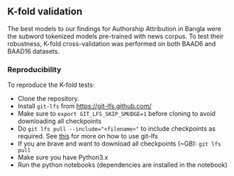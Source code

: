 ## K-fold validation

The best models to our findings for Authorship Attribution in Bangla were the subword tokenized models pre-trained with news corpus. To test their robustness, K-fold cross-validation was performed on both BAAD6 and BAAD16 datasets.

### Reproducibility
To reproduce the K-fold tests:
- Clone the repository.
- Install `git-lfs` from https://git-lfs.github.com/
- Make sure to `export GIT_LFS_SKIP_SMUDGE=1` before cloning to avoid downloading all checkpoints
- Do `git lfs pull --include="<filename>"` to include checkpoints as required. See [this](https://sabicalija.github.io/git-lfs-intro/) for more on how to use git-lfs
- If you are brave and want to download all checkpoints (~GB): `git lfs pull`
- Make sure you have Python3.x
- Run the python notebooks (dependencies are installed in the notebook)